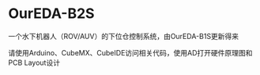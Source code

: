 # OurEDA-B2S

一个水下机器人（ROV/AUV）的下位仓控制系统，由OurEDA-B1S更新得来

请使用Arduino、CubeMX、CubeIDE访问相关代码，使用AD打开硬件原理图和PCB Layout设计

